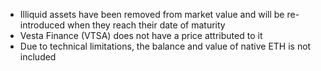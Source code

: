 - Illiquid assets have been removed from market value and will be re-introduced when they reach their date of maturity
- Vesta Finance (VTSA) does not have a price attributed to it
- Due to technical limitations, the balance and value of native ETH is not included
